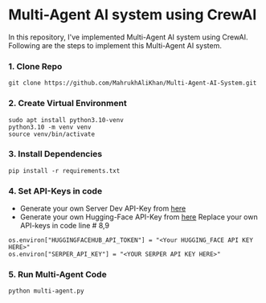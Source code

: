 # Multi-Agent AI system using CrewAI
In this repository, I've implemented Multi-Agent AI system using CrewAI.
Following are the steps to implement this Multi-Agent AI system.

### 1. Clone Repo
```
git clone https://github.com/MahrukhAliKhan/Multi-Agent-AI-System.git
```

### 2. Create Virtual Environment
```
sudo apt install python3.10-venv
python3.10 -m venv venv
source venv/bin/activate
```

### 3. Install Dependencies
```
pip install -r requirements.txt
```

### 4. Set API-Keys in code
- Generate your own Server Dev API-Key from <a href="https://serper.dev/api-key">here</a>
- Generate your own Hugging-Face API-Key from <a href="https://huggingface.co/settings/tokens">here</a>
Replace your own API-keys in code line # 8,9
```
os.environ["HUGGINGFACEHUB_API_TOKEN"] = "<Your HUGGING_FACE API KEY HERE>"
os.environ["SERPER_API_KEY"] = "<YOUR SERPER API KEY HERE>"
```

### 5. Run Multi-Agent Code
```
python multi-agent.py
```


